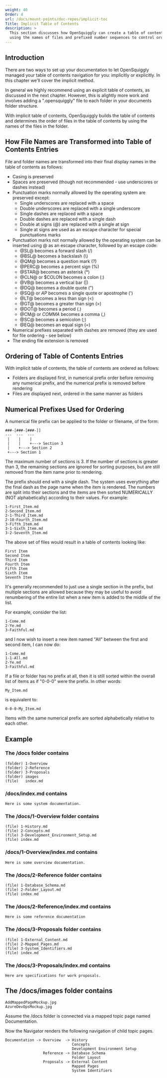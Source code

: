 ```yaml
---
weight: 40
Order: 4
url: /docs/mount-points/doc-repos/implicit-toc
Title: Implicit Table of Contents
description: >
  This section discusses how OpenSquiggly can create a table of contents implicitly
  using the names of files and prefixed number sequences to control ordering.
---
```

## Introduction

There are two ways to set up your documentation to let OpenSquiggly managed your
table of contents navigation for you: implicitly or explicitly. In this chapter
we'll cover the implicit method.

In general we highly recommend using an explicit table of contents, as discussed in
the next chapter. However, this is alightly more work and involves adding a ".opensquiggly"
file to each folder in your documents folder structure.

With implicit table of contents, OpenSquiggly builds the table of contents and determines
the order of files in the table of contents by using the names of the files in the folder.

## How File Names are Transformed into Table of Contents Entries

File and folder names are transformed into their final display names in the table of
contents as follows:

* Casing is preserved
* Spaces are preserved (though not recommended - use underscores or dashes instead)
* Punctuation marks normally allowed by the operating system are preserved except:
  - Single underscores are replaced with a space
  - Double underscores are replaced with a single underscore
  - Single dashes are replaced with a space
  - Double dashes are replaced with a single dash
  - Double at signs (@) are replaced with a single at sign
  - Single at signs are used as an escape character for special punctuations marks
* Punctuation marks not normally allowed by the operating system can be inserted using
  @ as an escape character, followed by an escape code:
  - @SL@ becomes a forward slash (/)
  - @BSL@ becomes a backslash (\\)
  - @QM@ becomes a question mark (?)
  - @PERC@ becomes a percent sign (%)
  - @STAR@ becomes an asterisk (*)
  - @CLN@ or $COLON becomes a colon (:)
  - @VB@ becomes a vertical bar (|)
  - @DQ@ becomes a double quote (")
  - @SQ@ or $AP$ becomes a single quote or apostrophe (')
  - @LT@ becomes a less than sign (<)
  - @GT@ becomes a greater than sign (>)
  - @DOT@ becomes a period (.)
  - @CM@ or $COMMA$ becomes a comma (,)
  - @SC@ becomes a semicolon (;)
  - @EQ@ becomes an equal sign (=)
* Numerical prefixes separated with dashes are removed (they are used for file ordering - see below)
* The ending file extension is removed

## Ordering of Table of Contents Entries

With implicit table of contents, the table of contents are ordered as follows:

* Folders are displayed first, in numerical prefix order before removing any numerical prefix,
  and the numerical prefix is removed before rendering
* Files are displayed next, ordered in the same manner as folders

## Numerical Prefixes Used for Ordering

A numerical file prefix can be applied to the folder or filename, of the form:

```
###-[###-[###-]]
---  ---  ---
 |    |    |
 |    |    +---> Section 3
 |    +---> Section 2
 +---> Section 1
```

The maximum number of sections is 3. If the number of sections is greater than 3, the
remaining sections are ignored for sorting purposes, but are still removed from the item
name prior to rendering.

The prefix should end with a single dash. The system uses everything after the final dash
as the page name when the item is rendered. The numbers are split into their sections
and the items are then sorted NUMERICALLY (NOT alphabetically) according to their values.
For example:

```
1-First_Item.md
2-Second_Item.md
2-1-Third_Item.md
2-10-Fourth_Item.md
3-Fifth_Item.md
3-1-Sixth_Item.md
3-2-Seventh_Item.md
```

The above set of files would result in a table of contents looking like:

```
First Item
Second Item
Third Item
Fourth Item
Fifth Item
Sixth Item
Seventh Item
```

It's generally recommended to just use a single section in the prefix, but multiple sections
are allowed because they may be useful to avoid renumbering of the entire list when a new
item is added to the middle of the list.

For example, consider the list:

```
1-Come.md
2-Ye.md
3-Faithful.md
```

and I now wish to insert a new item named "All" between the first and second item, I can
now do:

```
1-Come.md
1-1-All.md
2-Ye.md
3-Faithful.md
```

If a file or folder has no prefix at all, then it is still sorted within the overall list
of items as if "0-0-0" were the prefix. In other words:

```
My_Item.md
```

is equivalent to:

```
0-0-0-My_Item.md
```

Items with the same numerical prefix are sorted alphabetically relative to each other.

## Example

### The /docs folder contains
```
(folder) 1-Overview
(folder) 2-Reference
(folder) 3-Proposals
(folder) images
(file)   index.md
```

### /docs/index.md contains
```
Here is some system documentation.
```

### The /docs/1-Overview folder contains
```
(file) 1-History.md
(file) 2-Concepts.md
(file) 3-Development_Environment_Setup.md
(file) index.md
```

### /docs/1-Overview/index.md contains
```
Here is some overview documentation.
```

### The /docs/2-Reference folder contains
```
(file) 1-Database_Schema.md
(file) 2-Folder_Layout.md
(file) index.md
```

### The /docs/2-Reference/index.md contains
```
Here is some reference documentation
```

### The /docs/3-Proposals folder contains
```
(file) 1-External_Content.md
(file) 2-Mapped_Pages.md
(file) 3-System_Identifiers.md
(file) index.md
```

### The /docs/3-Proposals/index.md contains
```
Here are specifications for work proposals.
```

## The /docs/images folder contains
```
AddMappedPageMockup.jpg
AzureDevOpsMockup.jpg
```

Assume the /docs folder is connected via a mapped topic page named Documentation.

Now the Navigator renders the following navigation of child topic pages.

```
Documentation -> Overview  -> History
                              Concepts
                              Development Environment Setup
                 Reference -> Database Schema
                              Folder Layout
                 Proposals -> External Content
                              Mapped Pages
                              System Identifiers
```
